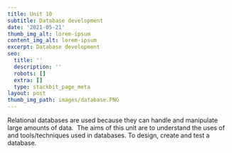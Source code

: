 ```yaml
---
title: Unit 10
subtitle: Database development
date: '2021-05-21'
thumb_img_alt: lorem-ipsum
content_img_alt: lorem-ipsum
excerpt: Database development
seo:
  title: ''
  description: ''
  robots: []
  extra: []
  type: stackbit_page_meta
layout: post
thumb_img_path: images/database.PNG
---
```

​Relational databases are used because they can handle and manipulate large amounts of data.  The aims of this unit are to understand the uses of and tools/techniques used in databases. To design, create and test a database.
